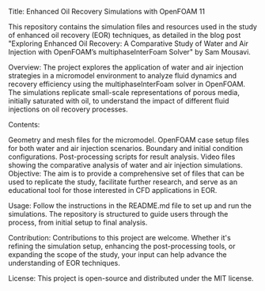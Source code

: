 Title: Enhanced Oil Recovery Simulations with OpenFOAM 11

This repository contains the simulation files and resources used in the study of enhanced oil recovery (EOR) techniques, as detailed in the blog post "Exploring Enhanced Oil Recovery: A Comparative Study of Water and Air Injection with OpenFOAM’s multiphaseInterFoam Solver" by Sam Mousavi.

Overview:
The project explores the application of water and air injection strategies in a micromodel environment to analyze fluid dynamics and recovery efficiency using the multiphaseInterFoam solver in OpenFOAM. The simulations replicate small-scale representations of porous media, initially saturated with oil, to understand the impact of different fluid injections on oil recovery processes.

Contents:

Geometry and mesh files for the micromodel.
OpenFOAM case setup files for both water and air injection scenarios.
Boundary and initial condition configurations.
Post-processing scripts for result analysis.
Video files showing the comparative analysis of water and air injection simulations.
Objective:
The aim is to provide a comprehensive set of files that can be used to replicate the study, facilitate further research, and serve as an educational tool for those interested in CFD applications in EOR.

Usage:
Follow the instructions in the README.md file to set up and run the simulations. The repository is structured to guide users through the process, from initial setup to final analysis.

Contribution:
Contributions to this project are welcome. Whether it's refining the simulation setup, enhancing the post-processing tools, or expanding the scope of the study, your input can help advance the understanding of EOR techniques.

License:
This project is open-source and distributed under the MIT license.
